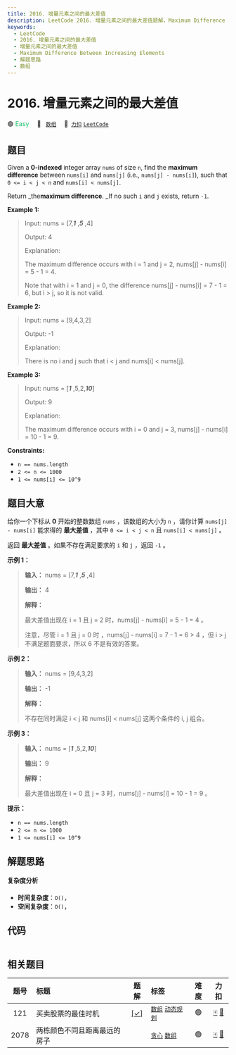 ```yaml
---
title: 2016. 增量元素之间的最大差值
description: LeetCode 2016. 增量元素之间的最大差值题解，Maximum Difference Between Increasing Elements，包含解题思路、复杂度分析以及完整的 JavaScript 代码实现。
keywords:
  - LeetCode
  - 2016. 增量元素之间的最大差值
  - 增量元素之间的最大差值
  - Maximum Difference Between Increasing Elements
  - 解题思路
  - 数组
---
```


# 2016. 增量元素之间的最大差值

🟢 <font color=#15bd66>Easy</font>&emsp; 🔖&ensp; [`数组`](/tag/array.md)&emsp; 🔗&ensp;[`力扣`](https://leetcode.cn/problems/maximum-difference-between-increasing-elements) [`LeetCode`](https://leetcode.com/problems/maximum-difference-between-increasing-elements)

## 题目

Given a **0-indexed** integer array `nums` of size `n`, find the **maximum
difference** between `nums[i]` and `nums[j]` (i.e., `nums[j] - nums[i]`), such
that `0 <= i < j < n` and `nums[i] < nums[j]`.

Return _the**maximum difference**. _If no such `i` and `j` exists, return
`-1`.



**Example 1:**

> Input: nums = [7,**_1_** ,**_5_** ,4]
> 
> Output: 4
> 
> Explanation:
> 
> The maximum difference occurs with i = 1 and j = 2, nums[j] - nums[i] = 5 - 1 = 4.
> 
> Note that with i = 1 and j = 0, the difference nums[j] - nums[i] = 7 - 1 = 6, but i > j, so it is not valid.

**Example 2:**

> Input: nums = [9,4,3,2]
> 
> Output: -1
> 
> Explanation:
> 
> There is no i and j such that i < j and nums[i] < nums[j].

**Example 3:**

> Input: nums = [**_1_** ,5,2,**_10_**]
> 
> Output: 9
> 
> Explanation:
> 
> The maximum difference occurs with i = 0 and j = 3, nums[j] - nums[i] = 10 - 1 = 9.

**Constraints:**

  * `n == nums.length`
  * `2 <= n <= 1000`
  * `1 <= nums[i] <= 10^9`


## 题目大意

给你一个下标从 **0** 开始的整数数组 `nums` ，该数组的大小为 `n` ，请你计算 `nums[j] - nums[i]` 能求得的
**最大差值** ，其中 `0 <= i < j < n` 且 `nums[i] < nums[j]` 。

返回 **最大差值** 。如果不存在满足要求的 `i` 和 `j` ，返回 `-1` 。



**示例 1：**

> 
> 
> 
> 
> 
> **输入：** nums = [7,_**1**_ ,_**5**_ ,4]
> 
> **输出：** 4
> 
> **解释：**
> 
> 最大差值出现在 i = 1 且 j = 2 时，nums[j] - nums[i] = 5 - 1 = 4 。
> 
> 注意，尽管 i = 1 且 j = 0 时 ，nums[j] - nums[i] = 7 - 1 = 6 > 4 ，但 i > j 不满足题面要求，所以 6 不是有效的答案。
> 
> 

**示例 2：**

> 
> 
> 
> 
> 
> **输入：** nums = [9,4,3,2]
> 
> **输出：** -1
> 
> **解释：**
> 
> 不存在同时满足 i < j 和 nums[i] < nums[j] 这两个条件的 i, j 组合。
> 
> 

**示例 3：**

> 
> 
> 
> 
> 
> **输入：** nums = [_**1**_ ,5,2,_**10**_]
> 
> **输出：** 9
> 
> **解释：**
> 
> 最大差值出现在 i = 0 且 j = 3 时，nums[j] - nums[i] = 10 - 1 = 9 。
> 
> 



**提示：**

  * `n == nums.length`
  * `2 <= n <= 1000`
  * `1 <= nums[i] <= 10^9`


## 解题思路

#### 复杂度分析

- **时间复杂度**：`O()`，
- **空间复杂度**：`O()`，

## 代码

```javascript

```

## 相关题目

<!-- prettier-ignore -->
| 题号 | 标题 | 题解 | 标签 | 难度 | 力扣 |
| :------: | :------ | :------: | :------ | :------: | :------: |
| 121 | 买卖股票的最佳时机 | [[✓]](/problem/0121.md) |  [`数组`](/tag/array.md) [`动态规划`](/tag/dynamic-programming.md) | 🟢 | [🀄️](https://leetcode.cn/problems/best-time-to-buy-and-sell-stock) [🔗](https://leetcode.com/problems/best-time-to-buy-and-sell-stock) |
| 2078 | 两栋颜色不同且距离最远的房子 |  |  [`贪心`](/tag/greedy.md) [`数组`](/tag/array.md) | 🟢 | [🀄️](https://leetcode.cn/problems/two-furthest-houses-with-different-colors) [🔗](https://leetcode.com/problems/two-furthest-houses-with-different-colors) |